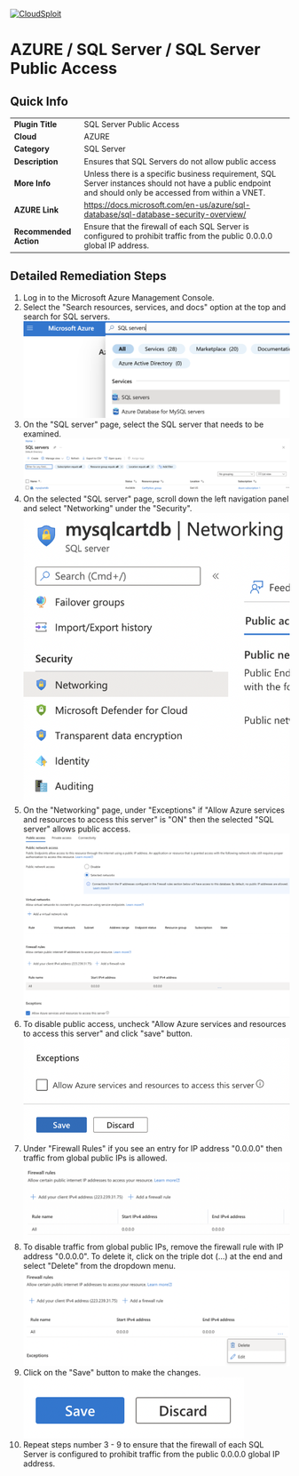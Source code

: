 [![CloudSploit](https://cloudsploit.com/img/logo-new-big-text-100.png "CloudSploit")](https://cloudsploit.com)

# AZURE / SQL Server / SQL Server Public Access

## Quick Info

| | |
|-|-|
| **Plugin Title** | SQL Server Public Access |
| **Cloud** | AZURE |
| **Category** | SQL Server |
| **Description** | Ensures that SQL Servers do not allow public access |
| **More Info** | Unless there is a specific business requirement, SQL Server instances should not have a public endpoint and should only be accessed from within a VNET. |
| **AZURE Link** | https://docs.microsoft.com/en-us/azure/sql-database/sql-database-security-overview/ |
| **Recommended Action** | Ensure that the firewall of each SQL Server is configured to prohibit traffic from the public 0.0.0.0 global IP address. |

## Detailed Remediation Steps

1. Log in to the Microsoft Azure Management Console.
2. Select the "Search resources, services, and docs" option at the top and search for SQL servers. </br> <img src="/resources/azure/sqlserver/sql-server-public-access/step2.png"/>
3. On the "SQL server" page, select the SQL server that needs to be examined. </br> <img src="/resources/azure/sqlserver/sql-server-public-access/step3.png"/>
4. On the selected "SQL server" page, scroll down the left navigation panel and select "Networking" under the "Security".</br> <img src="/resources/azure/sqlserver/sql-server-public-access/step4.png"/>
5. On the "Networking" page, under "Exceptions" if "Allow Azure services and resources to access this server" is "ON" then the selected "SQL server" allows public access.</br> <img src="/resources/azure/sqlserver/sql-server-public-access/step5.png"/>
6. To disable public access, uncheck "Allow Azure services and resources to access this server" and click "save" button.</br> <img src="/resources/azure/sqlserver/sql-server-public-access/step6.png"/>
7. Under "Firewall Rules" if you see an entry for IP address "0.0.0.0" then traffic from global public IPs is allowed. </br> <img src="/resources/azure/sqlserver/sql-server-public-access/step7.png"/>
8. To disable traffic from global public IPs, remove the firewall rule with IP address "0.0.0.0". To delete it, click on the triple dot (...) at the end and select "Delete" from the dropdown menu.</br> <img src="/resources/azure/sqlserver/sql-server-public-access/step8.png"/>
9. Click on the "Save" button to make the changes.</br> <img src="/resources/azure/sqlserver/sql-server-public-access/step9.png"/>
10. Repeat steps number 3 - 9 to ensure that the firewall of each SQL Server is configured to prohibit traffic from the public 0.0.0.0 global IP address.</br>
